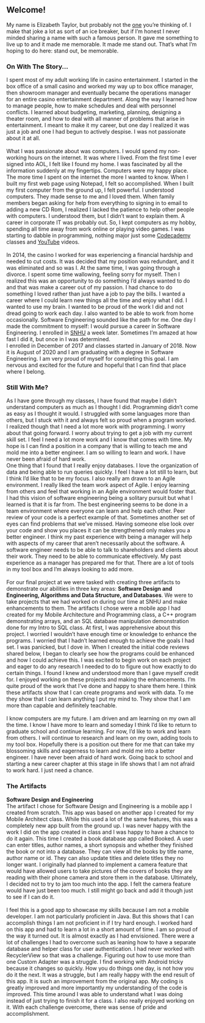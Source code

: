 ## Welcome!

My name is Elizabeth Taylor, but probably not the [one](https://en.wikipedia.org/wiki/Elizabeth_Taylor) you’re thinking of. I make that joke a lot as sort of an ice breaker, but if I’m honest I never minded sharing a name with such a famous person. It gave me something to live up to and it made me memorable. It made me stand out. That’s what I’m hoping to do here: stand out, be memorable. 

### On With The Story...
 I spent most of my adult working life in casino entertainment. I started in the box office of a small casino and worked my way up to box office manager, then showroom manager and eventually became the operations manager for an entire casino entertainment department. Along the way I learned how to manage people, how to make schedules and deal with personnel conflicts. I learned about budgeting, marketing, planning, designing a theater room, and how to deal with all manner of problems that arise in entertainment. I meant to make it my career, but one day I realized it was just a job and one I had begun to actively despise. I was not passionate about it at all.<br>  
What I was passionate about was computers. I would spend my non-working hours on the internet. It was where I lived. From the first time I ever signed into AOL, I felt like I found my home. I was fascinated by all the information suddenly at my fingertips. Computers were my happy place. The more time I spent on the internet the more I wanted to know. When I built my first web page using Notepad, I felt so accomplished. When I built my first computer from the ground up, I felt powerful. I understood computers. They made sense to me and I loved them. When family members began asking for help from everything to signing in to email to adding a new CD Rom, I realized I lacked the patience to help other people with computers. I understood them, but I didn’t want to explain them. A career in corporate IT was probably out. So, I kept computers as my hobby, spending all time away from work online or playing video games. I was starting to dabble in programming, nothing major just some [Codecademy](https://www.codecademy.com/catalog) classes and [YouTube](https://www.youtube.com/results?search_query=programming+for+beginners) videos.<br>  
In 2014, the casino I worked for was experiencing a financial hardship and needed to cut costs. It was decided that my position was redundant, and it was eliminated and so was I. At the same time, I was going through a divorce.  I spent some time wallowing, feeling sorry for myself. Then I realized this was an opportunity to do something I’d always wanted to do and that was make a career out of my passion. I had chance to do something I loved rather than just have a job to pay the bills. I wanted a career where I could learn new things all the time and enjoy what I did. I wanted to use my brain. I wanted to be proud of the work I did and not dread going to work each day. I also wanted to be able to work from home occasionally. Software Engineering sounded like the path for me. One day I made the commitment to myself: I would pursue a career in Software Engineering. I enrolled in [SNHU](https://www.snhu.edu/) a week later. Sometimes I’m amazed at how fast I did it, but once in I was determined.<br>
I enrolled in December of 2017 and classes started in January of 2018. Now it is August of 2020 and I am graduating with a degree in Software Engineering. I am very proud of myself for completing this goal. I am nervous and excited for the future and hopeful that I can find that place where I belong.<br>  
### Still With Me?<br>
As I have gone through my classes, I have found that maybe I didn’t understand computers as much as I thought I did. Programming didn’t come as easy as I thought it would. I struggled with some languages more than others, but I stuck with it and always felt so proud when a program worked. I realized though that I need a lot more work with programming. I worry about that going forward. I worry about trying to get a job with my current skill set. I feel I need a lot more work and I know that comes with time. My hope is I can find a position in a company that is willing to teach me and mold me into a better engineer. I am so willing to learn and work. I have never been afraid of hard work.<br>
One thing that I found that I really enjoy databases. I love the organization of data and being able to run queries quickly. I feel I have a lot still to learn, but I think I’d like that to be my focus. I also really am drawn to an Agile environment. I really liked the team work aspect of Agile. I enjoy learning from others and feel that working in an Agile environment would foster that. I had this vision of software engineering being a solitary pursuit but what I learned is that it is far from. The best engineering seems to be done in a team environment where everyone can learn and help each other. Peer review of your code is a perfect example of that. Sometimes another set of eyes can find problems that we’ve missed. Having someone else look over your code and show you places it can be strengthened only makes you a better engineer. I think my past experience with being a manager will help with aspects of my career that aren’t necessarily about the software. A software engineer needs to be able to talk to shareholders and clients about their work. They need to be able to communicate effectively. My past experience as a manager has prepared me for that. There are a lot of tools in my tool box and I’m always looking to add more.<br>  
For our final project at we were tasked with creating three artifacts to demonstrate our abilities in three key areas: **Software Design and Engineering, Algorithms and Data Structure, and Databases**. We were to take projects that we had worked on during our time at SNHU and make enhancements to them. The artifacts I chose were a mobile app I had created for my Mobile Architecture and Programming class, a C++ program demonstrating arrays, and an SQL database manipulation demonstration done for my Intro to SQL class. At first, I was apprehensive about this project. I worried I wouldn’t have enough time or knowledge to enhance the programs. I worried that I hadn’t learned enough to achieve the goals I had set. I was panicked, but I dove in. When I created the initial code reviews shared below, I began to clearly see how the programs could be enhanced and how I could achieve this. I was excited to begin work on each project and eager to do any research I needed to do to figure out how exactly to do certain things. I found I knew and understood more than I gave myself credit for. I enjoyed working on these projects and making the enhancements. I’m quite proud of the work that I’ve done and happy to share them here. I think these artifacts show that I can create programs and work with data. To me they show that I can learn anything I put my mind to. They show that I am more than capable and definitely teachable.<br>  
I know computers are my future. I am driven and am learning on my own all the time. I know I have more to learn and someday I think I’d like to return to graduate school and continue learning. For now, I’d like to work and learn from others. I will continue to research and learn on my own, adding tools to my tool box. Hopefully there is a position out there for me that can take my blossoming skills and eagerness to learn and mold me into a better engineer.  I have never been afraid of hard work. Going back to school and starting a new career chapter at this stage in life shows that I am not afraid to work hard. I just need a chance.<br>
### The Artifacts<br>
**Software Design and Engineering**<br>
The artifact I chose for Software Design and Engineering is a mobile app I created from scratch. This app was based on another app I created for my Mobile Architect class. While this used a lot of the same features, this was a completely new app built from the ground up. I was never happy with the work I did on the app created in class and I was happy to have a chance to do it again. This time I created a book database app called Booked. A user can enter titles, author names, a short synopsis and whether they finished the book or not into a database. They can view all the books by title name, author name or id. They can also update titles and delete titles they no longer want. I originally had planned to implement a camera feature that would have allowed users to take pictures of the covers of books they are reading with their phone camera and store them in the database. Ultimately, I decided not to try to jam too much into the app. I felt the camera feature would have just been too much. I still might go back and add it though just to see if I can do it.<br>  
I feel this is a good app to showcase my skills because I am not a mobile developer. I am not particularly proficient in Java. But this shows that I can accomplish things I am not proficient in if I try hard enough. I worked hard on this app and had to learn a lot in a short amount of time. I am so proud of the way it turned out. It is almost exactly as I had envisioned. There were a lot of challenges I had to overcome such as leaning how to have a separate database and helper class for user authentication. I had never worked with RecyclerView so that was a challenge. Figuring out how to use more than one Custom Adapter was a struggle. I find working with Android tricky because it changes so quickly. How you do things one day, is not how you do it the next. It was a struggle, but I am really happy with the end result of this app. It is such an improvement from the original app. My coding is greatly improved and more importantly my understanding of the code is improved. This time around I was able to understand what I was doing instead of just trying to finish it for a class. I also really enjoyed working on it. With each challenge overcome, there was sense of pride and accomplishment.<br>



